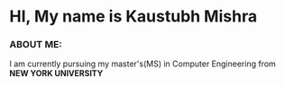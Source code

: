 # HI, My name is Kaustubh Mishra

### ABOUT ME:
<p>I am currently pursuing my master's(MS) in Computer Engineering from <b>NEW YORK UNIVERSITY</b> </p>
